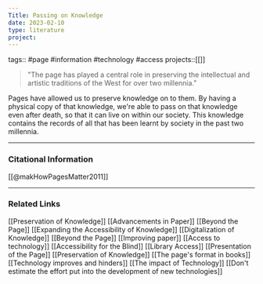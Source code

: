 ```yaml
---
Title: Passing on Knowledge
date: 2023-02-10
type: literature
project:
---
```

tags:: #page #information #technology #access
projects::[[]]

> "The page has played a central role in preserving the intellectual and artistic traditions of the West for over two millennia."

Pages have allowed us to preserve knowledge on to them. By having a physical copy of that knowledge, we're able to pass on that knowledge even after death, so that it can live on within our society. This knowledge contains the records of all that has been learnt by society in the past two millennia.

---
### Citational Information

[[@makHowPagesMatter2011]]

---

### Related Links

[[Preservation of Knowledge]]
[[Advancements in Paper]]
[[Beyond the Page]]
[[Expanding the Accessibility of Knowledge]]
[[Digitalization of Knowledge]]
[[Beyond the Page]]
[[Improving paper]]
[[Access to technology]]
[[Accessibility for the Blind]]
[[Library Access]]
[[Presentation of the Page]]
[[Preservation of Knowledge]]
[[The page's format in books]]
[[Technology improves and hinders]]
[[The impact of Technology]]
[[Don't estimate the effort put into the development of new technologies]]